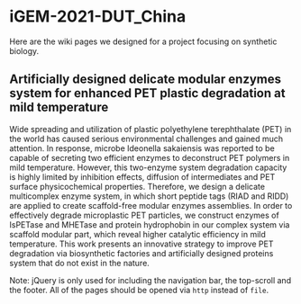 # iGEM-2021-DUT_China

Here are the wiki pages we designed for a project focusing on synthetic biology.

## Artificially designed delicate modular enzymes system for enhanced PET plastic degradation at mild temperature

Wide spreading and utilization of plastic polyethylene terephthalate (PET) in the world has caused serious environmental challenges and gained much attention. In response, microbe Ideonella sakaiensis was reported to be capable of secreting two efficient enzymes to deconstruct PET polymers in mild temperature. However, this two-enzyme system degradation capacity is highly limited by inhibition effects, diffusion of intermediates and PET surface physicochemical properties. Therefore, we design a delicate multicomplex enzyme system, in which short peptide tags (RIAD and RIDD) are applied to create scaffold-free modular enzymes assemblies. In order to effectively degrade microplastic PET particles, we construct enzymes of IsPETase and MHETase and protein hydrophobin in our complex system via scaffold modular part, which reveal higher catalytic efficiency in mild temperature. This work presents an innovative strategy to improve PET degradation via biosynthetic factories and artificially designed proteins system that do not exist in the nature.

Note: jQuery is only used for including the navigation bar, the top-scroll and the footer. All of the pages should be opened via ```http``` instead of ```file```.
